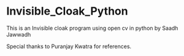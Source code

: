 # Invisible_Cloak_Python
This is an Invisible cloak program using open cv in python by Saadh Jawwadh

Special thanks to Puranjay Kwatra for references.
